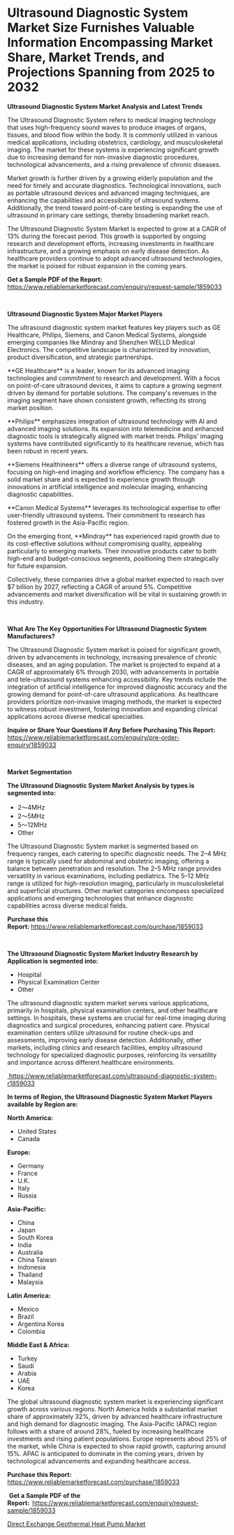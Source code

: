 <p><h1>Ultrasound Diagnostic System Market Size Furnishes Valuable Information Encompassing Market Share, Market Trends, and Projections Spanning from 2025 to 2032</h1></p><p><strong>Ultrasound Diagnostic System Market Analysis and Latest Trends</strong></p>
<p><p>The Ultrasound Diagnostic System refers to medical imaging technology that uses high-frequency sound waves to produce images of organs, tissues, and blood flow within the body. It is commonly utilized in various medical applications, including obstetrics, cardiology, and musculoskeletal imaging. The market for these systems is experiencing significant growth due to increasing demand for non-invasive diagnostic procedures, technological advancements, and a rising prevalence of chronic diseases.</p><p>Market growth is further driven by a growing elderly population and the need for timely and accurate diagnostics. Technological innovations, such as portable ultrasound devices and advanced imaging techniques, are enhancing the capabilities and accessibility of ultrasound systems. Additionally, the trend toward point-of-care testing is expanding the use of ultrasound in primary care settings, thereby broadening market reach.</p><p>The Ultrasound Diagnostic System Market is expected to grow at a CAGR of 13% during the forecast period. This growth is supported by ongoing research and development efforts, increasing investments in healthcare infrastructure, and a growing emphasis on early disease detection. As healthcare providers continue to adopt advanced ultrasound technologies, the market is poised for robust expansion in the coming years.</p></p>
<p><strong>Get a Sample PDF of the Report:&nbsp;</strong> <a href="https://www.reliablemarketforecast.com/enquiry/request-sample/1859033?utm_campaign=2758&utm_medium=2&utm_source=Github&utm_content=ia&utm_term=10042025&utm_id=ultrasound-diagnostic-system">https://www.reliablemarketforecast.com/enquiry/request-sample/1859033</a></p>
<p>&nbsp;</p>
<p><strong>Ultrasound Diagnostic System Major Market Players</strong></p>
<p><p>The ultrasound diagnostic system market features key players such as GE Healthcare, Philips, Siemens, and Canon Medical Systems, alongside emerging companies like Mindray and Shenzhen WELLD Medical Electronics. The competitive landscape is characterized by innovation, product diversification, and strategic partnerships.</p><p>**GE Healthcare** is a leader, known for its advanced imaging technologies and commitment to research and development. With a focus on point-of-care ultrasound devices, it aims to capture a growing segment driven by demand for portable solutions. The company's revenues in the imaging segment have shown consistent growth, reflecting its strong market position.</p><p>**Philips** emphasizes integration of ultrasound technology with AI and advanced imaging solutions. Its expansion into telemedicine and enhanced diagnostic tools is strategically aligned with market trends. Philips’ imaging systems have contributed significantly to its healthcare revenue, which has been robust in recent years.</p><p>**Siemens Healthineers** offers a diverse range of ultrasound systems, focusing on high-end imaging and workflow efficiency. The company has a solid market share and is expected to experience growth through innovations in artificial intelligence and molecular imaging, enhancing diagnostic capabilities.</p><p>**Canon Medical Systems** leverages its technological expertise to offer user-friendly ultrasound systems. Their commitment to research has fostered growth in the Asia-Pacific region. </p><p>On the emerging front, **Mindray** has experienced rapid growth due to its cost-effective solutions without compromising quality, appealing particularly to emerging markets. Their innovative products cater to both high-end and budget-conscious segments, positioning them strategically for future expansion.</p><p>Collectively, these companies drive a global market expected to reach over $7 billion by 2027, reflecting a CAGR of around 5%. Competitive advancements and market diversification will be vital in sustaining growth in this industry.</p></p>
<p>&nbsp;</p>
<p><strong>What Are The Key Opportunities For Ultrasound Diagnostic System Manufacturers?</strong></p>
<p><p>The Ultrasound Diagnostic System market is poised for significant growth, driven by advancements in technology, increasing prevalence of chronic diseases, and an aging population. The market is projected to expand at a CAGR of approximately 6% through 2030, with advancements in portable and tele-ultrasound systems enhancing accessibility. Key trends include the integration of artificial intelligence for improved diagnostic accuracy and the growing demand for point-of-care ultrasound applications. As healthcare providers prioritize non-invasive imaging methods, the market is expected to witness robust investment, fostering innovation and expanding clinical applications across diverse medical specialties.</p></p>
<p><strong>Inquire or Share Your Questions If Any Before Purchasing This Report:</strong> <a href="https://www.reliablemarketforecast.com/enquiry/pre-order-enquiry/1859033?utm_campaign=2758&utm_medium=2&utm_source=Github&utm_content=ia&utm_term=10042025&utm_id=ultrasound-diagnostic-system">https://www.reliablemarketforecast.com/enquiry/pre-order-enquiry/1859033</a></p>
<p>&nbsp;</p>
<p><strong>Market Segmentation</strong></p>
<p><strong>The Ultrasound Diagnostic System Market Analysis by types is segmented into:</strong></p>
<p><ul><li>2～4MHz</li><li>2～5MHz</li><li>5～12MHz</li><li>Other</li></ul></p>
<p><p>The Ultrasound Diagnostic System market is segmented based on frequency ranges, each catering to specific diagnostic needs. The 2–4 MHz range is typically used for abdominal and obstetric imaging, offering a balance between penetration and resolution. The 2–5 MHz range provides versatility in various examinations, including pediatrics. The 5–12 MHz range is utilized for high-resolution imaging, particularly in musculoskeletal and superficial structures. Other market categories encompass specialized applications and emerging technologies that enhance diagnostic capabilities across diverse medical fields.</p></p>
<p><strong>Purchase this Report:&nbsp;</strong><a href="https://www.reliablemarketforecast.com/purchase/1859033?utm_campaign=2758&utm_medium=2&utm_source=Github&utm_content=ia&utm_term=10042025&utm_id=ultrasound-diagnostic-system">https://www.reliablemarketforecast.com/purchase/1859033</a></p>
<p>&nbsp;</p>
<p><strong>The Ultrasound Diagnostic System Market Industry Research by Application is segmented into:</strong></p>
<p><ul><li>Hospital</li><li>Physical Examination Center</li><li>Other</li></ul></p>
<p><p>The ultrasound diagnostic system market serves various applications, primarily in hospitals, physical examination centers, and other healthcare settings. In hospitals, these systems are crucial for real-time imaging during diagnostics and surgical procedures, enhancing patient care. Physical examination centers utilize ultrasound for routine check-ups and assessments, improving early disease detection. Additionally, other markets, including clinics and research facilities, employ ultrasound technology for specialized diagnostic purposes, reinforcing its versatility and importance across different healthcare environments.</p></p>
<p><a href="https://www.reliablemarketforecast.com/ultrasound-diagnostic-system-r1859033?utm_campaign=2758&utm_medium=2&utm_source=Github&utm_content=ia&utm_term=10042025&utm_id=ultrasound-diagnostic-system">&nbsp;https://www.reliablemarketforecast.com/ultrasound-diagnostic-system-r1859033</a></p>
<p><strong>In terms of Region, the Ultrasound Diagnostic System Market Players available by Region are:</strong></p>
<p>
    <p> <strong> North America: </strong>
        <ul>
            <li>United States</li>
            <li>Canada</li>
        </ul>
        </p> 
    <p> <strong> Europe: </strong>
        <ul>
            <li>Germany</li>
            <li>France</li>
            <li>U.K.</li>
            <li>Italy</li>
            <li>Russia</li>
        </ul>
        </p> 
    <p> <strong> Asia-Pacific: </strong>
        <ul>
            <li>China</li>
            <li>Japan</li>
            <li>South Korea</li>
            <li>India</li>
            <li>Australia</li>
            <li>China Taiwan</li>
            <li>Indonesia</li>
            <li>Thailand</li>
            <li>Malaysia</li>
        </ul>
        </p> 
    <p> <strong> Latin America: </strong>
        <ul>
            <li>Mexico</li>
            <li>Brazil</li>
            <li>Argentina Korea</li>
            <li>Colombia</li>
        </ul>
        </p> 
    <p> <strong> Middle East & Africa: </strong>
        <ul>
            <li>Turkey</li>
            <li>Saudi</li>
            <li>Arabia</li>
            <li>UAE</li>
            <li>Korea</li>
        </ul>
    </p>
    </p>
<p><p>The global ultrasound diagnostic system market is experiencing significant growth across various regions. North America holds a substantial market share of approximately 32%, driven by advanced healthcare infrastructure and high demand for diagnostic imaging. The Asia-Pacific (APAC) region follows with a share of around 28%, fueled by increasing healthcare investments and rising patient populations. Europe represents about 25% of the market, while China is expected to show rapid growth, capturing around 15%. APAC is anticipated to dominate in the coming years, driven by technological advancements and expanding healthcare access.</p></p>
<p><strong>Purchase this Report: </strong><a href="https://www.reliablemarketforecast.com/purchase/1859033?utm_campaign=2758&utm_medium=2&utm_source=Github&utm_content=ia&utm_term=10042025&utm_id=ultrasound-diagnostic-system">https://www.reliablemarketforecast.com/purchase/1859033</a></p>
<p>&nbsp;<strong>Get a Sample PDF of the Report:&nbsp;&nbsp;</strong><a href="https://www.reliablemarketforecast.com/enquiry/request-sample/1859033?utm_campaign=2758&utm_medium=2&utm_source=Github&utm_content=ia&utm_term=10042025&utm_id=ultrasound-diagnostic-system">https://www.reliablemarketforecast.com/enquiry/request-sample/1859033</a></p>
<p><strong></strong></p>
<p><p><a href="https://github.com/debowflaggqw/Market-Research-Report-List-1/blob/main/direct-exchange-geothermal-heat-pump-market.md?utm_campaign=2758&utm_medium=2&utm_source=Github&utm_content=ia&utm_term=10042025&utm_id=ultrasound-diagnostic-system">Direct Exchange Geothermal Heat Pump Market</a></p></p>
